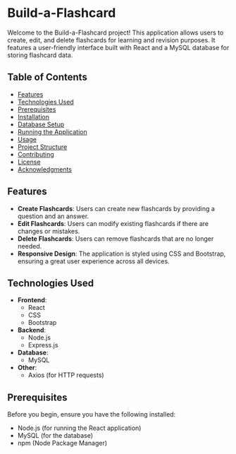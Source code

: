 # Build-a-Flashcard

Welcome to the Build-a-Flashcard project! This application allows users to create, edit, and delete flashcards for learning and revision purposes. It features a user-friendly interface built with React and a MySQL database for storing flashcard data.

## Table of Contents

- [Features](#features)
- [Technologies Used](#technologies-used)
- [Prerequisites](#prerequisites)
- [Installation](#installation)
- [Database Setup](#database-setup)
- [Running the Application](#running-the-application)
- [Usage](#usage)
- [Project Structure](#project-structure)
- [Contributing](#contributing)
- [License](#license)
- [Acknowledgments](#acknowledgments)

## Features

- **Create Flashcards**: Users can create new flashcards by providing a question and an answer.
- **Edit Flashcards**: Users can modify existing flashcards if there are changes or mistakes.
- **Delete Flashcards**: Users can remove flashcards that are no longer needed.
- **Responsive Design**: The application is styled using CSS and Bootstrap, ensuring a great user experience across all devices.

## Technologies Used

- **Frontend**:
  - React
  - CSS
  - Bootstrap
- **Backend**:
  - Node.js 
  - Express.js 
- **Database**:
  - MySQL
- **Other**:
  - Axios (for HTTP requests)

## Prerequisites

Before you begin, ensure you have the following installed:

- Node.js (for running the React application)
- MySQL (for the database)
- npm (Node Package Manager)
